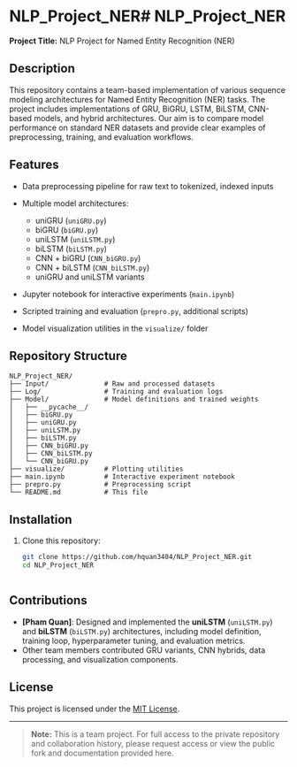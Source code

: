 # NLP_Project_NER# NLP\_Project\_NER

**Project Title:** NLP Project for Named Entity Recognition (NER)

## Description

This repository contains a team-based implementation of various sequence modeling architectures for Named Entity Recognition (NER) tasks. The project includes implementations of GRU, BiGRU, LSTM, BiLSTM, CNN-based models, and hybrid architectures. Our aim is to compare model performance on standard NER datasets and provide clear examples of preprocessing, training, and evaluation workflows.

## Features

* Data preprocessing pipeline for raw text to tokenized, indexed inputs
* Multiple model architectures:

  * uniGRU (`uniGRU.py`)
  * biGRU (`biGRU.py`)
  * uniLSTM (`uniLSTM.py`)
  * biLSTM (`biLSTM.py`)
  * CNN + biGRU (`CNN_biGRU.py`)
  * CNN + biLSTM (`CNN_biLSTM.py`)
  * uniGRU and uniLSTM variants
* Jupyter notebook for interactive experiments (`main.ipynb`)
* Scripted training and evaluation (`prepro.py`, additional scripts)
* Model visualization utilities in the `visualize/` folder

## Repository Structure

```
NLP_Project_NER/
├── Input/              # Raw and processed datasets
├── Log/                # Training and evaluation logs
├── Model/              # Model definitions and trained weights
│   ├── __pycache__/
│   ├── biGRU.py
│   ├── uniGRU.py
│   ├── uniLSTM.py          
│   ├── biLSTM.py           
│   ├── CNN_biGRU.py
│   ├── CNN_biLSTM.py
│   └── CNN_biGRU.py
├── visualize/          # Plotting utilities
├── main.ipynb          # Interactive experiment notebook
├── prepro.py           # Preprocessing script
└── README.md           # This file
```

## Installation

1. Clone this repository:
   ```bash
   git clone https://github.com/hquan3404/NLP_Project_NER.git
   cd NLP_Project_NER
   ```
   ```
## Contributions

* **\[Pham Quan]**: Designed and implemented the **uniLSTM** (`uniLSTM.py`) and **biLSTM** (`biLSTM.py`) architectures, including model definition, training loop, hyperparameter tuning, and evaluation metrics.
* Other team members contributed GRU variants, CNN hybrids, data processing, and visualization components.

## License

This project is licensed under the [MIT License](LICENSE).

---

> **Note:** This is a team project. For full access to the private repository and collaboration history, please request access or view the public fork and documentation provided here.
